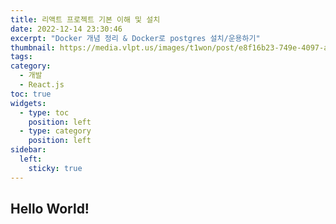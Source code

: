 ```yaml
---
title: 리액트 프로젝트 기본 이해 및 설치
date: 2022-12-14 23:30:46
excerpt: "Docker 개념 정리 & Docker로 postgres 설치/운용하기"
thumbnail: https://media.vlpt.us/images/t1won/post/e8f16b23-749e-4097-afc2-e3803e4568a4/docker.png
tags:
category:
  - 개발
  - React.js
toc: true
widgets:
  - type: toc
    position: left
  - type: category
    position: left
sidebar:
  left:
    sticky: true
---
```


## Hello World!